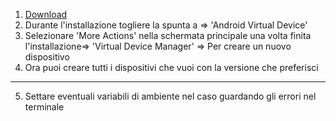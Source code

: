 1. [Download](https://developer.android.com/studio?gclid=Cj0KCQiAic6eBhCoARIsANlox86CCiKPW6TrJ4kPx9b3-0wYnGqmQsgzvj-AK2Rg79zUyYmT6SeJBjMaAuLfEALw_wcB&gclsrc=aw.ds)
2. Durante l'installazione togliere la spunta a => 'Android Virtual Device'
3.  Selezionare 'More Actions' nella schermata principale una volta finita l'installazione=> 'Virtual Device Manager' => Per creare un nuovo dispositivo
4. Ora puoi creare tutti i dispositivi che vuoi con la versione che preferisci
----
5. Settare eventuali variabili di ambiente nel caso guardando gli errori nel terminale